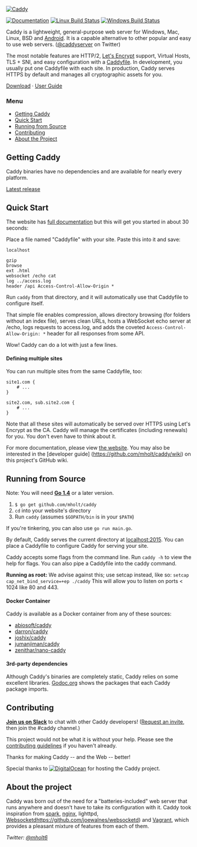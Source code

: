[![Caddy](https://caddyserver.com/resources/images/caddy-boxed.png)](https://caddyserver.com)

[![Documentation](https://img.shields.io/badge/godoc-reference-blue.svg?style=flat-square)](https://godoc.org/github.com/mholt/caddy) 
[![Linux Build Status](https://img.shields.io/travis/mholt/caddy.svg?style=flat-square&label=linux+build)](https://travis-ci.org/mholt/caddy) 
[![Windows Build Status](https://img.shields.io/appveyor/ci/mholt/caddy.svg?style=flat-square&label=windows+build)](https://ci.appveyor.com/project/mholt/caddy)

Caddy is a lightweight, general-purpose web server for Windows, Mac, Linux, BSD 
and [Android](https://github.com/mholt/caddy/wiki/Running-Caddy-on-Android). 
It is a capable alternative to other popular and easy to use web servers. 
([@caddyserver](https://twitter.com/caddyserver) on Twitter)

The most notable features are HTTP/2, [Let's Encrypt](https://letsencrypt.org) 
support, Virtual Hosts, TLS + SNI, and easy configuration with a 
[Caddyfile](https://caddyserver.com/docs/caddyfile). In development, you usually 
put one Caddyfile with each site. In production, Caddy serves HTTPS by default 
and manages all cryptographic assets for you.

[Download](https://github.com/mholt/caddy/releases) · 
[User Guide](https://caddyserver.com/docs)



### Menu

- [Getting Caddy](#getting-caddy)
- [Quick Start](#quick-start)
- [Running from Source](#running-from-source)
- [Contributing](#contributing)
- [About the Project](#about-the-project)




## Getting Caddy

Caddy binaries have no dependencies and are available for nearly every platform.

[Latest release](https://github.com/mholt/caddy/releases/latest)



## Quick Start

The website has [full documentation](https://caddyserver.com/docs) but this will 
get you started in about 30 seconds:

Place a file named "Caddyfile" with your site. Paste this into it and save:

```
localhost

gzip
browse
ext .html
websocket /echo cat
log ../access.log
header /api Access-Control-Allow-Origin *
```

Run `caddy` from that directory, and it will automatically use that Caddyfile to 
configure itself.

That simple file enables compression, allows directory browsing (for folders 
without an index file), serves clean URLs, hosts a WebSocket echo server at 
/echo, logs requests to access.log, and adds the coveted 
`Access-Control-Allow-Origin: *` header for all responses from some API.

Wow! Caddy can do a lot with just a few lines.


#### Defining multiple sites

You can run multiple sites from the same Caddyfile, too:

```
site1.com {
	# ...
}

site2.com, sub.site2.com {
	# ...
}
```

Note that all these sites will automatically be served over HTTPS using Let's 
Encrypt as the CA. Caddy will manage the certificates (including renewals) for 
you. You don't even have to think about it.

For more documentation, please view [the website](https://caddyserver.com/docs). 
You may also be interested in the [developer guide]
(https://github.com/mholt/caddy/wiki) on this project's GitHub wiki.




## Running from Source

Note: You will need **[Go 1.4](https://golang.org/dl)** or a later version.

1. `$ go get github.com/mholt/caddy`
2. `cd` into your website's directory
3. Run `caddy` (assumes `$GOPATH/bin` is in your `$PATH`)

If you're tinkering, you can also use `go run main.go`.

By default, Caddy serves the current directory at 
[localhost:2015](http://localhost:2015). You can place a Caddyfile to configure 
Caddy for serving your site.

Caddy accepts some flags from the command line. Run `caddy -h` to view the help
 for flags. You can also pipe a Caddyfile into the caddy command.

**Running as root:** We advise against this; use setcap instead, like so: 
`setcap cap_net_bind_service=+ep ./caddy` This will allow you to listen on 
ports < 1024 like 80 and 443.



#### Docker Container

Caddy is available as a Docker container from any of these sources:

- [abiosoft/caddy](https://registry.hub.docker.com/u/abiosoft/caddy/)
- [darron/caddy](https://registry.hub.docker.com/u/darron/caddy/)
- [joshix/caddy](https://registry.hub.docker.com/u/joshix/caddy/)
- [jumanjiman/caddy](https://registry.hub.docker.com/u/jumanjiman/caddy/)
- [zenithar/nano-caddy](https://registry.hub.docker.com/u/zenithar/nano-caddy/)



#### 3rd-party dependencies

Although Caddy's binaries are completely static, Caddy relies on some excellent 
libraries. [Godoc.org](https://godoc.org/github.com/mholt/caddy) shows the 
packages that each Caddy package imports.




## Contributing

**[Join us on Slack](https://gophers.slack.com/messages/caddy/)** to chat with 
other Caddy developers! ([Request an invite](http://bit.ly/go-slack-signup), 
then join the #caddy channel.)

This project would not be what it is without your help. Please see the 
[contributing guidelines](https://github.com/mholt/caddy/blob/master/CONTRIBUTING.md) 
if you haven't already.

Thanks for making Caddy -- and the Web -- better!

Special thanks to 
[![DigitalOcean](http://i.imgur.com/sfGr0eY.png)](https://www.digitalocean.com) 
for hosting the Caddy project.




## About the project

Caddy was born out of the need for a "batteries-included" web server that runs 
anywhere and doesn't have to take its configuration with it. Caddy took 
inspiration from [spark](https://github.com/rif/spark), 
[nginx](https://github.com/nginx/nginx), lighttpd, 
[Websocketd]()https://github.com/joewalnes/websocketd)
and [Vagrant](https://www.vagrantup.com/), 
which provides a pleasant mixture of features from each of them.


*Twitter: [@mholt6](https://twitter.com/mholt6)*

